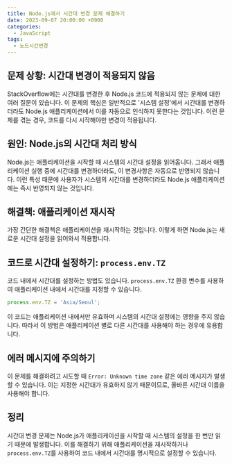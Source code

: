 ```yaml
---
title: Node.js에서 시간대 변경 문제 해결하기
date: 2023-09-07 20:00:00 +0900
categories:
  - JavaScript
tags:
  - 노드시간변경
---
```


## 문제 상황: 시간대 변경이 적용되지 않음

StackOverflow에는 시간대를 변경한 후 Node.js 코드에 적용되지 않는 문제에 대한 여러 질문이 있습니다. 이 문제의 핵심은 일반적으로 '시스템 설정'에서 시간대를 변경하더라도 Node.js 애플리케이션에서 이를 자동으로 인식하지 못한다는 것입니다. 이런 문제를 겪는 경우, 코드를 다시 시작해야만 변경이 적용됩니다.

## 원인: Node.js의 시간대 처리 방식

Node.js는 애플리케이션을 시작할 때 시스템의 시간대 설정을 읽어옵니다. 그래서 애플리케이션 실행 중에 시간대를 변경하더라도, 이 변경사항은 자동으로 반영되지 않습니다. 이런 특성 때문에 사용자가 시스템의 시간대를 변경하더라도 Node.js 애플리케이션에는 즉시 반영되지 않는 것입니다.

## 해결책: 애플리케이션 재시작

가장 간단한 해결책은 애플리케이션을 재시작하는 것입니다. 이렇게 하면 Node.js는 새로운 시간대 설정을 읽어와서 적용합니다.

## 코드로 시간대 설정하기: `process.env.TZ`

코드 내에서 시간대를 설정하는 방법도 있습니다. `process.env.TZ` 환경 변수를 사용하여 애플리케이션 내에서 시간대를 지정할 수 있습니다.

```javascript
process.env.TZ = 'Asia/Seoul';
```

이 코드는 애플리케이션 내에서만 유효하며 시스템의 시간대 설정에는 영향을 주지 않습니다. 따라서 이 방법은 애플리케이션 별로 다른 시간대를 사용해야 하는 경우에 유용합니다.

## 에러 메시지에 주의하기

이 문제를 해결하려고 시도할 때 `Error: Unknown time zone` 같은 에러 메시지가 발생할 수 있습니다. 이는 지정한 시간대가 유효하지 않기 때문이므로, 올바른 시간대 이름을 사용해야 합니다.

## 정리

시간대 변경 문제는 Node.js가 애플리케이션을 시작할 때 시스템의 설정을 한 번만 읽기 때문에 발생합니다. 이를 해결하기 위해 애플리케이션을 재시작하거나 `process.env.TZ`를 사용하여 코드 내에서 시간대를 명시적으로 설정할 수 있습니다.